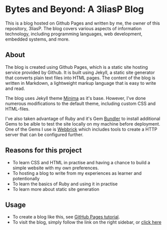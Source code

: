 # Bytes and Beyond: A 3liasP Blog
This is a blog hosted on Github Pages and written by me, the owner of this repository, 3liasP. The blog covers various aspects of information technology, including programming languages, web development, embedded systems, and more.

## About
The blog is created using Github Pages, which is a static site hosting service provided by Github. It is built using Jekyll, a static site generator that converts plain text files into HTML pages. The content of the blog is written in Markdown, a lightweight markup language that is easy to write and read.

The blog uses Jekyll theme [Minima](https://github.com/jekyll/minima) as it's base. However, I've done numerous modifications to the default theme, including custom CSS and HTML-files.

I've also taken advantage of Ruby and it's Gem [Bundler](https://github.com/rubygems/rubygems/tree/master/bundler) to install additional Gems to be alble to test the site locally on my machine before deployment. One of the Gems I use is [Webbrick](https://github.com/ruby/webrick) which includes tools to create a HTTP server that can be configured further.

## Reasons for this project
- To learn CSS and HTML in practise and having a chance to build a simple website with my own preferences.
- To hosting a blog to write from my experiences as learner and potentionally 
- To learn the basics of Ruby and using it in practise
- To learn more about static site generation

## Usage
- To create a blog like this, see [GitHub Pages tutorial](https://github.com/skills/github-pages).
- To visit the blog, simply follow the link on the right sidebar, or [click here](https://3liasp.github.io/personal-page/)
